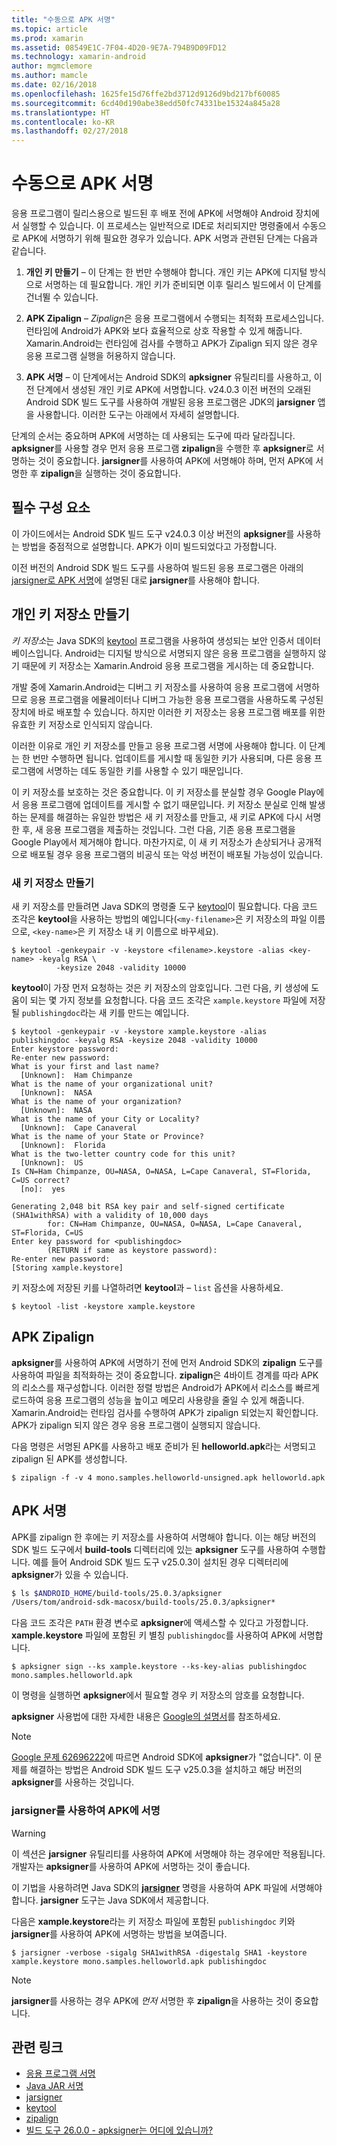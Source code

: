 ```yaml
---
title: "수동으로 APK 서명"
ms.topic: article
ms.prod: xamarin
ms.assetid: 08549E1C-7F04-4D20-9E7A-794B9D09FD12
ms.technology: xamarin-android
author: mgmclemore
ms.author: mamcle
ms.date: 02/16/2018
ms.openlocfilehash: 1625fe15d76ffe2bd3712d9126d9bd217bf60085
ms.sourcegitcommit: 6cd40d190abe38edd50fc74331be15324a845a28
ms.translationtype: HT
ms.contentlocale: ko-KR
ms.lasthandoff: 02/27/2018
---
```

# <a name="manually-signing-the-apk"></a>수동으로 APK 서명

<a name="signing_legacy" />

응용 프로그램이 릴리스용으로 빌드된 후 배포 전에 APK에 서명해야 Android 장치에서 실행할 수 있습니다. 이 프로세스는 일반적으로 IDE로 처리되지만 명령줄에서 수동으로 APK에 서명하기 위해 필요한 경우가 있습니다. APK 서명과 관련된 단계는 다음과 같습니다.

1.   **개인 키 만들기** &ndash; 이 단계는 한 번만 수행해야 합니다. 개인 키는 APK에 디지털 방식으로 서명하는 데 필요합니다.
    개인 키가 준비되면 이후 릴리스 빌드에서 이 단계를 건너뛸 수 있습니다.

2.   **APK Zipalign** &ndash; *Zipalign*은 응용 프로그램에서 수행되는 최적화 프로세스입니다. 런타임에 Android가 APK와 보다 효율적으로 상호 작용할 수 있게 해줍니다. Xamarin.Android는 런타임에 검사를 수행하고 APK가 Zipalign 되지 않은 경우 응용 프로그램 실행을 허용하지 않습니다.

3.  **APK 서명** &ndash; 이 단계에서는 Android SDK의 **apksigner** 유틸리티를 사용하고, 이전 단계에서 생성된 개인 키로 APK에 서명합니다. v24.0.3 이전 버전의 오래된 Android SDK 빌드 도구를 사용하여 개발된 응용 프로그램은 JDK의 **jarsigner** 앱을 사용합니다. 이러한 도구는 아래에서 자세히 설명합니다. 

단계의 순서는 중요하며 APK에 서명하는 데 사용되는 도구에 따라 달라집니다. **apksigner**를 사용할 경우 먼저 응용 프로그램 **zipalign**을 수행한 후 **apksigner**로 서명하는 것이 중요합니다.  **jarsigner**를 사용하여 APK에 서명해야 하며, 먼저 APK에 서명한 후 **zipalign**을 실행하는 것이 중요합니다. 


<a name="Prerequisites" />

## <a name="prerequisites"></a>필수 구성 요소

이 가이드에서는 Android SDK 빌드 도구 v24.0.3 이상 버전의 **apksigner**를 사용하는 방법을 중점적으로 설명합니다. APK가 이미 빌드되었다고 가정합니다.

이전 버전의 Android SDK 빌드 도구를 사용하여 빌드된 응용 프로그램은 아래의 [jarsigner로 APK 서명](#Sign_the_APK_with_jarsigner)에 설명된 대로 **jarsigner**를 사용해야 합니다.


<a name="Creating_a_Private_Keystore" />

## <a name="create-a-private-keystore"></a>개인 키 저장소 만들기

*키 저장소*는 Java SDK의 [keytool](https://docs.oracle.com/javase/8/docs/technotes/tools/unix/keytool.html) 프로그램을 사용하여 생성되는 보안 인증서 데이터베이스입니다. Android는 디지털 방식으로 서명되지 않은 응용 프로그램을 실행하지 않기 때문에 키 저장소는 Xamarin.Android 응용 프로그램을 게시하는 데 중요합니다.

개발 중에 Xamarin.Android는 디버그 키 저장소를 사용하여 응용 프로그램에 서명하므로 응용 프로그램을 에뮬레이터나 디버그 가능한 응용 프로그램을 사용하도록 구성된 장치에 바로 배포할 수 있습니다.
하지만 이러한 키 저장소는 응용 프로그램 배포를 위한 유효한 키 저장소로 인식되지 않습니다.

이러한 이유로 개인 키 저장소를 만들고 응용 프로그램 서명에 사용해야 합니다. 이 단계는 한 번만 수행하면 됩니다. 업데이트를 게시할 때 동일한 키가 사용되며, 다른 응용 프로그램에 서명하는 데도 동일한 키를 사용할 수 있기 때문입니다.

이 키 저장소를 보호하는 것은 중요합니다. 이 키 저장소를 분실할 경우 Google Play에서 응용 프로그램에 업데이트를 게시할 수 없기 때문입니다.
키 저장소 분실로 인해 발생하는 문제를 해결하는 유일한 방법은 새 키 저장소를 만들고, 새 키로 APK에 다시 서명한 후, 새 응용 프로그램을 제출하는 것입니다. 그런 다음, 기존 응용 프로그램을 Google Play에서 제거해야 합니다. 마찬가지로, 이 새 키 저장소가 손상되거나 공개적으로 배포될 경우 응용 프로그램의 비공식 또는 악성 버전이 배포될 가능성이 있습니다.


<a name="Create_a_New_Keystore" />

### <a name="create-a-new-keystore"></a>새 키 저장소 만들기

새 키 저장소를 만들려면 Java SDK의 명령줄 도구 [keytool](https://docs.oracle.com/javase/8/docs/technotes/tools/unix/keytool.html)이 필요합니다. 다음 코드 조각은 **keytool**을 사용하는 방법의 예입니다(`<my-filename>`은 키 저장소의 파일 이름으로, `<key-name>`은 키 저장소 내 키 이름으로 바꾸세요).

```shell
$ keytool -genkeypair -v -keystore <filename>.keystore -alias <key-name> -keyalg RSA \
          -keysize 2048 -validity 10000
```

**keytool**이 가장 먼저 요청하는 것은 키 저장소의 암호입니다. 그런 다음, 키 생성에 도움이 되는 몇 가지 정보를 요청합니다. 다음 코드 조각은 `xample.keystore` 파일에 저장될 `publishingdoc`라는 새 키를 만드는 예입니다.

```shell
$ keytool -genkeypair -v -keystore xample.keystore -alias publishingdoc -keyalg RSA -keysize 2048 -validity 10000
Enter keystore password:
Re-enter new password:
What is your first and last name?
  [Unknown]:  Ham Chimpanze
What is the name of your organizational unit?
  [Unknown]:  NASA
What is the name of your organization?
  [Unknown]:  NASA
What is the name of your City or Locality?
  [Unknown]:  Cape Canaveral
What is the name of your State or Province?
  [Unknown]:  Florida
What is the two-letter country code for this unit?
  [Unknown]:  US
Is CN=Ham Chimpanze, OU=NASA, O=NASA, L=Cape Canaveral, ST=Florida, C=US correct?
  [no]:  yes

Generating 2,048 bit RSA key pair and self-signed certificate (SHA1withRSA) with a validity of 10,000 days
        for: CN=Ham Chimpanze, OU=NASA, O=NASA, L=Cape Canaveral, ST=Florida, C=US
Enter key password for <publishingdoc>
        (RETURN if same as keystore password):
Re-enter new password:
[Storing xample.keystore]
```

키 저장소에 저장된 키를 나열하려면 **keytool**과 &ndash; `list` 옵션을 사용하세요.

```shell
$ keytool -list -keystore xample.keystore
```

<a name="Zipalign_the_APK" />

## <a name="zipalign-the-apk"></a>APK Zipalign

**apksigner**를 사용하여 APK에 서명하기 전에 먼저 Android SDK의 **zipalign** 도구를 사용하여 파일을 최적화하는 것이 중요합니다. **zipalign**은 4바이트 경계를 따라 APK의 리소스를 재구성합니다. 이러한 정렬 방법은 Android가 APK에서 리소스를 빠르게 로드하여 응용 프로그램의 성능을 높이고 메모리 사용량을 줄일 수 있게 해줍니다. Xamarin.Android는 런타임 검사를 수행하여 APK가 zipalign 되었는지 확인합니다. APK가 zipalign 되지 않은 경우 응용 프로그램이 실행되지 않습니다.

다음 명령은 서명된 APK를 사용하고 배포 준비가 된 **helloworld.apk**라는 서명되고 zipalign 된 APK를 생성합니다.

```shell
$ zipalign -f -v 4 mono.samples.helloworld-unsigned.apk helloworld.apk
```

<a name="Manually_Signing_the_APK" />

## <a name="sign-the-apk"></a>APK 서명

APK를 zipalign 한 후에는 키 저장소를 사용하여 서명해야 합니다. 이는 해당 버전의 SDK 빌드 도구에서 **build-tools** 디렉터리에 있는 **apksigner** 도구를 사용하여 수행합니다.  예를 들어 Android SDK 빌드 도구 v25.0.3이 설치된 경우 디렉터리에 **apksigner**가 있을 수 있습니다.

```bash
$ ls $ANDROID_HOME/build-tools/25.0.3/apksigner
/Users/tom/android-sdk-macosx/build-tools/25.0.3/apksigner*
```

다음 코드 조각은 `PATH` 환경 변수로 **apksigner**에 액세스할 수 있다고 가정합니다. **xample.keystore** 파일에 포함된 키 별칭 `publishingdoc`를 사용하여 APK에 서명합니다.

```shell
$ apksigner sign --ks xample.keystore --ks-key-alias publishingdoc mono.samples.helloworld.apk
```

이 명령을 실행하면 **apksigner**에서 필요할 경우 키 저장소의 암호를 요청합니다.

**apksigner** 사용법에 대한 자세한 내용은 [Google의 설명서](https://developer.android.com/studio/command-line/apksigner.html)를 참조하세요.

> [!NOTE]
> [Google 문제 62696222](https://issuetracker.google.com/issues/62696222)에 따르면 Android SDK에 **apksigner**가 "없습니다". 이 문제를 해결하는 방법은 Android SDK 빌드 도구 v25.0.3을 설치하고 해당 버전의 **apksigner**를 사용하는 것입니다.  


<a name="Sign_the_APK_with_jarsigner" />

### <a name="sign-the-apk-with-jarsigner"></a>jarsigner를 사용하여 APK에 서명

> [!WARNING]
> 이 섹션은 **jarsigner** 유틸리티를 사용하여 APK에 서명해야 하는 경우에만 적용됩니다. 개발자는 **apksigner**를 사용하여 APK에 서명하는 것이 좋습니다.

이 기법을 사용하려면 Java SDK의 **[jarsigner](https://docs.oracle.com/javase/8/docs/technotes/tools/windows/jarsigner.html)** 명령을 사용하여 APK 파일에 서명해야 합니다.  **jarsigner** 도구는 Java SDK에서 제공합니다. 

다음은 **xample.keystore**라는 키 저장소 파일에 포함된 `publishingdoc` 키와 **jarsigner**를 사용하여 APK에 서명하는 방법을 보여줍니다.

```shell
$ jarsigner -verbose -sigalg SHA1withRSA -digestalg SHA1 -keystore xample.keystore mono.samples.helloworld.apk publishingdoc
```

> [!NOTE]
> **jarsigner**를 사용하는 경우 APK에 _먼저_ 서명한 후 **zipalign**을 사용하는 것이 중요합니다.  



## <a name="related-links"></a>관련 링크

- [응용 프로그램 서명](https://source.android.com/security/apksigning/)
- [Java JAR 서명](https://docs.oracle.com/javase/8/docs/technotes~/jar/jar.html#Signed_JAR_File)
- [jarsigner](https://docs.oracle.com/javase/8/docs/technotes/tools/windows/jarsigner.html)
- [keytool](https://docs.oracle.com/javase/8/docs/technotes/tools/unix/keytool.html)
- [zipalign](https://developer.android.com/studio/command-line/zipalign.html)
- [빌드 도구 26.0.0 - apksigner는 어디에 있습니까?](https://issuetracker.google.com/issues/62696222)
